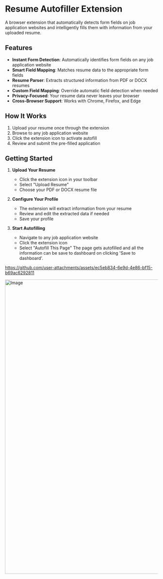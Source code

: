 # Resume Autofiller Extension

A browser extension that automatically detects form fields on job application websites and intelligently fills them with information from your uploaded resume.

## Features

- **Instant Form Detection**: Automatically identifies form fields on any job application website
- **Smart Field Mapping**: Matches resume data to the appropriate form fields
- **Resume Parser**: Extracts structured information from PDF or DOCX resumes
- **Custom Field Mapping**: Override automatic field detection when needed
- **Privacy-Focused**: Your resume data never leaves your browser
- **Cross-Browser Support**: Works with Chrome, Firefox, and Edge

## How It Works

1. Upload your resume once through the extension
2. Browse to any job application website
3. Click the extension icon to activate autofill
4. Review and submit the pre-filled application

## Getting Started

1. **Upload Your Resume**
   - Click the extension icon in your toolbar
   - Select "Upload Resume"
   - Choose your PDF or DOCX resume file

2. **Configure Your Profile**
   - The extension will extract information from your resume
   - Review and edit the extracted data if needed
   - Save your profile

3. **Start Autofilling**
   - Navigate to any job application website
   - Click the extension icon
   - Select "Autofill This Page"
The page gets autofilled and all the information can be save to dashboard on clicking 'Save to dashboard'.


https://github.com/user-attachments/assets/ec5eb834-6e9d-4e86-bf15-b69ac6292811

<img width="971" alt="Image" src="https://github.com/user-attachments/assets/25b03ac5-80dc-41ce-b7d7-e7511ac319c5" />
